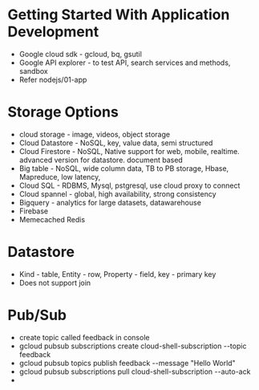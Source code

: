 # Getting Started With Application Development
* Google cloud sdk - gcloud, bq, gsutil
* Google API explorer - to test API, search services and methods, sandbox
* Refer nodejs/01-app

# Storage Options
* cloud storage - image, videos, object storage
* Cloud Datastore - NoSQL, key, value data, semi structured
* Cloud Firestore - NoSQL, Native support for web, mobile, realtime. advanced version for datastore. document based
* Big table - NoSQL, wide column data, TB to PB storage, Hbase, Mapreduce, low latency, 
* Cloud SQL - RDBMS, Mysql, pstgresql, use cloud proxy to connect
* Cloud spannel - global, high availability, strong consistency
* Bigquery - analytics for large datasets, datawarehouse
* Firebase
* Memecached Redis

# Datastore
* Kind - table, Entity - row, Property - field, key - primary key
* Does not support join

# Pub/Sub
* create topic called feedback in console
* gcloud pubsub subscriptions create cloud-shell-subscription --topic feedback
* gcloud pubsub topics publish feedback --message "Hello World"
* gcloud pubsub subscriptions pull cloud-shell-subscription --auto-ack
* 